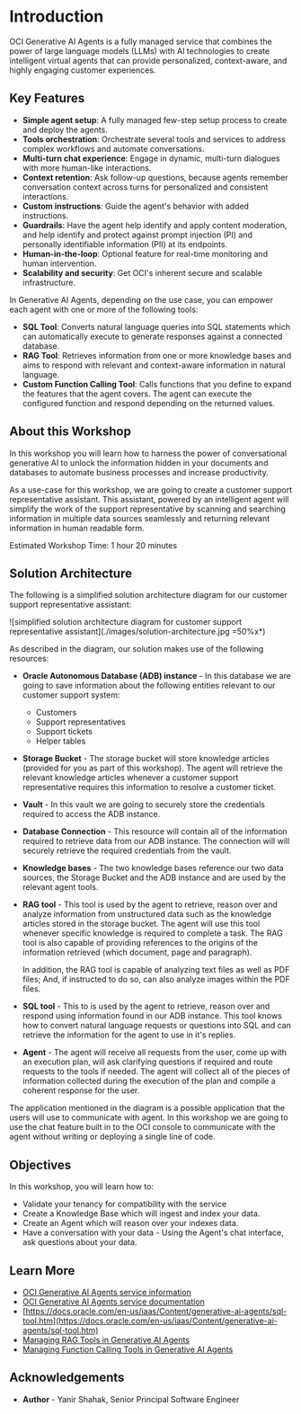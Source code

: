 # Introduction

OCI Generative AI Agents is a fully managed service that combines the power of large language models (LLMs) with AI technologies to create intelligent virtual agents that can provide personalized, context-aware, and highly engaging customer experiences.

## Key Features

- **Simple agent setup**: A fully managed few-step setup process to create and deploy the agents.
- **Tools orchestration**: Orchestrate several tools and services to address complex workflows and automate conversations.
- **Multi-turn chat experience**: Engage in dynamic, multi-turn dialogues with more human-like interactions.
- **Context retention**: Ask follow-up questions, because agents remember conversation context across turns for personalized and consistent interactions.
- **Custom instructions**: Guide the agent's behavior with added instructions.
- **Guardrails**: Have the agent help identify and apply content moderation, and help identify and protect against prompt injection (PI) and personally identifiable information (PII) at its endpoints.
- **Human-in-the-loop**: Optional feature for real-time monitoring and human intervention.
- **Scalability and security**: Get OCI's inherent secure and scalable infrastructure.

In Generative AI Agents, depending on the use case, you can empower each agent with one or more of the following tools:

- **SQL Tool**: Converts natural language queries into SQL statements which can automatically execute to generate responses against a connected database.
- **RAG Tool**: Retrieves information from one or more knowledge bases and aims to respond with relevant and context-aware information in natural language.
- **Custom Function Calling Tool**: Calls functions that you define to expand the features that the agent covers. The agent can execute the configured function and respond depending on the returned values.

## About this Workshop

In this workshop you will learn how to harness the power of conversational generative AI to unlock the information hidden in your documents and databases to automate business processes and increase productivity.

As a use-case for this workshop, we are going to create a customer support representative assistant. This assistant, powered by an intelligent agent will simplify the work of the support representative by scanning and searching information in multiple data sources seamlessly and returning relevant information in human readable form.

Estimated Workshop Time: 1 hour 20 minutes

## Solution Architecture

The following is a simplified solution architecture diagram for our customer support representative assistant:

![simplified solution architecture diagram for customer support representative assistant](./images/solution-architecture.jpg =50%x*)

As described in the diagram, our solution makes use of the following resources:

- **Oracle Autonomous Database (ADB) instance** - In this database we are going to save information about the following entities relevant to our customer support system:

    - Customers
    - Support representatives
    - Support tickets
    - Helper tables

- **Storage Bucket** - The storage bucket will store knowledge articles (provided for you as part of this workshop). The agent  will retrieve the relevant knowledge articles whenever a customer support representative requires this information to resolve a customer ticket.
- **Vault** - In this vault we are going to securely store the credentials required to access the ADB instance.
- **Database Connection** - This resource will contain all of the information required to retrieve data from our ADB instance. The connection will will securely retrieve the required credentials from the vault.
- **Knowledge bases** - The two knowledge bases reference our two data sources, the Storage Bucket and the ADB instance and are used by the relevant agent tools.
- **RAG tool** - This tool is used by the agent to retrieve, reason over and analyze information from unstructured data such as the knowledge articles stored in the storage bucket. The agent will use this tool whenever specific knowledge is required to complete a task. The RAG tool is also capable of providing references to the origins of the information retrieved (which document, page and paragraph).

  In addition, the RAG tool is capable of analyzing text files as well as PDF files; And, if instructed to do so, can also analyze images within the PDF files.

- **SQL tool** - This to is used by the agent to retrieve, reason over and respond using information found in our ADB instance. This tool knows how to convert natural language requests or questions into SQL and can retrieve the information for the agent to use in it's replies.
- **Agent** - The agent will receive all requests from the user, come up with an execution plan, will ask clarifying questions if required and route requests to the tools if needed. The agent will collect all of the pieces of information collected during the execution of the plan and compile a coherent response for the user.

The application mentioned in the diagram is a possible application that the users will use to communicate with agent. In this workshop we are going to use the chat feature built in to the OCI console to communicate with the agent without writing or deploying a single line of code.

## Objectives

In this workshop, you will learn how to:

- Validate your tenancy for compatibility with the service 
- Create a Knowledge Base which will ingest and index your data.
- Create an Agent which will reason over your indexes data.
- Have a conversation with your data - Using the Agent's chat interface, ask questions about your data.

## Learn More

- [OCI Generative AI Agents service information](https://www.oracle.com/artificial-intelligence/generative-ai/agents/)
- [OCI Generative AI Agents service documentation](https://docs.oracle.com/en-us/iaas/Content/generative-ai-agents/home.htm)
- [https://docs.oracle.com/en-us/iaas/Content/generative-ai-agents/sql-tool.htm](https://docs.oracle.com/en-us/iaas/Content/generative-ai-agents/sql-tool.htm)
- [Managing RAG Tools in Generative AI Agents](https://docs.oracle.com/en-us/iaas/Content/generative-ai-agents/RAG-tool.htm)
- [Managing Function Calling Tools in Generative AI Agents](https://docs.oracle.com/en-us/iaas/Content/generative-ai-agents/function-calling-tool.htm)

## Acknowledgements

- **Author** - Yanir Shahak, Senior Principal Software Engineer
